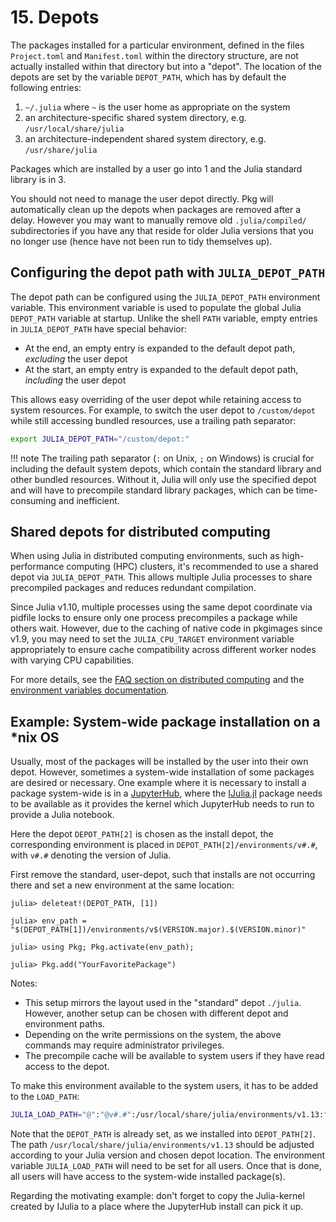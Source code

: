 # **15.** Depots

The packages installed for a particular environment, defined in the
files `Project.toml` and `Manifest.toml` within the directory
structure, are not actually installed within that directory but into a
"depot". The location of the depots are set by the variable
`DEPOT_PATH`, which has by default the following entries:

1. `~/.julia` where `~` is the user home as appropriate on the system
2. an architecture-specific shared system directory, e.g. `/usr/local/share/julia`
3. an architecture-independent shared system directory, e.g. `/usr/share/julia`

Packages which are installed by a user go into 1 and the Julia
standard library is in 3.

You should not need to manage the user depot directly. Pkg will automatically clean up
the depots when packages are removed after a delay. However you may want to manually
remove old `.julia/compiled/` subdirectories if you have any that reside for older Julia
versions that you no longer use (hence have not been run to tidy themselves up).

## Configuring the depot path with `JULIA_DEPOT_PATH`

The depot path can be configured using the `JULIA_DEPOT_PATH` environment variable.
This environment variable is used to populate the global Julia `DEPOT_PATH` variable
at startup. Unlike the shell `PATH` variable, empty entries in `JULIA_DEPOT_PATH`
have special behavior:

- At the end, an empty entry is expanded to the default depot path, *excluding* the user depot
- At the start, an empty entry is expanded to the default depot path, *including* the user depot

This allows easy overriding of the user depot while retaining access to system resources.
For example, to switch the user depot to `/custom/depot` while still accessing bundled
resources, use a trailing path separator:

```bash
export JULIA_DEPOT_PATH="/custom/depot:"
```

!!! note
    The trailing path separator (`:` on Unix, `;` on Windows) is crucial for including
    the default system depots, which contain the standard library and other bundled
    resources. Without it, Julia will only use the specified depot and will have to precompile
    standard library packages, which can be time-consuming and inefficient.

## Shared depots for distributed computing

When using Julia in distributed computing environments, such as high-performance computing
(HPC) clusters, it's recommended to use a shared depot via `JULIA_DEPOT_PATH`. This allows
multiple Julia processes to share precompiled packages and reduces redundant compilation.

Since Julia v1.10, multiple processes using the same depot coordinate via pidfile locks
to ensure only one process precompiles a package while others wait. However, due to
the caching of native code in pkgimages since v1.9, you may need to set the `JULIA_CPU_TARGET`
environment variable appropriately to ensure cache compatibility across different
worker nodes with varying CPU capabilities.

For more details, see the [FAQ section on distributed computing](https://docs.julialang.org/en/v1/manual/faq/#Computing-cluster)
and the [environment variables documentation](https://docs.julialang.org/en/v1/manual/environment-variables/#JULIA_CPU_TARGET).

## Example: System-wide package installation on a *nix OS

Usually, most of the packages will be installed by the user into their
own depot.  However, sometimes a system-wide installation of some
packages are desired or necessary.  One example where it is necessary
to install a package system-wide is in a
[JupyterHub](https://github.com/jupyterhub/jupyterhub), where the
[IJulia.jl](https://github.com/jupyterhub/jupyterhub) package needs to
be available as it provides the kernel which JupyterHub needs to run
to provide a Julia notebook.

Here the depot `DEPOT_PATH[2]` is chosen as the install depot, the
corresponding environment is placed in
`DEPOT_PATH[2]/environments/v#.#`, with `v#.#` denoting the version of
Julia.

First remove the standard, user-depot, such that installs are not
occurring there and set a new environment at the same location:

```julia-repl
julia> deleteat!(DEPOT_PATH, [1])

julia> env_path = "$(DEPOT_PATH[1])/environments/v$(VERSION.major).$(VERSION.minor)"

julia> using Pkg; Pkg.activate(env_path);

julia> Pkg.add("YourFavoritePackage")
```

Notes:

- This setup mirrors the layout used in the "standard" depot
  `./julia`. However, another setup can be chosen with different depot
  and environment paths.
- Depending on the write permissions on the system, the above commands may
  require administrator privileges.
- The precompile cache will be available to system users if they have
  read access to the depot.

To make this environment available to the system users, it has to be
added to the `LOAD_PATH`:

```bash
JULIA_LOAD_PATH="@":"@v#.#":/usr/local/share/julia/environments/v1.13:"@stdlib" julia
```

Note that the `DEPOT_PATH` is already set, as we installed into
`DEPOT_PATH[2]`. The path `/usr/local/share/julia/environments/v1.13` should be
adjusted according to your Julia version and chosen depot location.
The environment variable `JULIA_LOAD_PATH` will need to
be set for all users. Once that is done, all users will have access to the system-wide
installed package(s).

Regarding the motivating example: don't forget to copy the
Julia-kernel created by IJulia to a place where the JupyterHub install
can pick it up.
